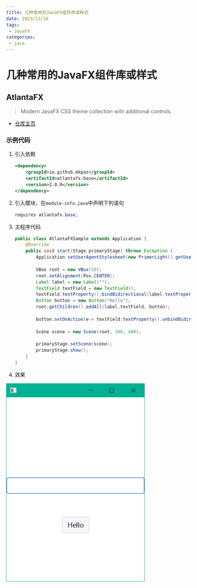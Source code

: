 ```yaml
---
title: 几种常用的JavaFX组件库或样式
date: 2023/11/10
tags:
 - JavaFX
categories:
 - java
---
```


# 几种常用的JavaFX组件库或样式

## AtlantaFX

> Modern JavaFX CSS theme collection with additional controls.

* [仓库主页](https://github.com/mkpaz/atlantafx)

### 示例代码

1. 引入依赖

    ```xml
    <dependency>
        <groupId>io.github.mkpaz</groupId>
        <artifactId>atlantafx-base</artifactId>
        <version>2.0.0</version>
    </dependency>    
    ```

2. 引入模块，在`module-info.java`中声明下列语句

    ```java
    requires atlantafx.base;
    ```

3. 主程序代码

    ```java
    public class AtlantaFXSample extends Application {
        @Override
        public void start(Stage primaryStage) throws Exception {
            Application.setUserAgentStylesheet(new PrimerLight().getUserAgentStylesheet());

            VBox root = new VBox(50);
            root.setAlignment(Pos.CENTER);
            Label label = new Label("");
            TextField textField = new TextField();
            textField.textProperty().bindBidirectional(label.textProperty());
            Button button = new Button("Hello");
            root.getChildren().addAll(label,textField, button);

            button.setOnAction(e-> textField.textProperty().unbindBidirectional(label.textProperty()));

            Scene scene = new Scene(root, 300, 400);

            primaryStage.setScene(scene);
            primaryStage.show();
        }
    }    
    ```

4. 效果
    
![atlantafx](../assets/javafxUI_01.png)
